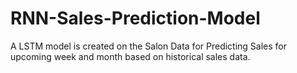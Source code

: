# RNN-Sales-Prediction-Model

A LSTM model is created on the Salon Data for Predicting Sales for upcoming week and month based on historical sales data.
